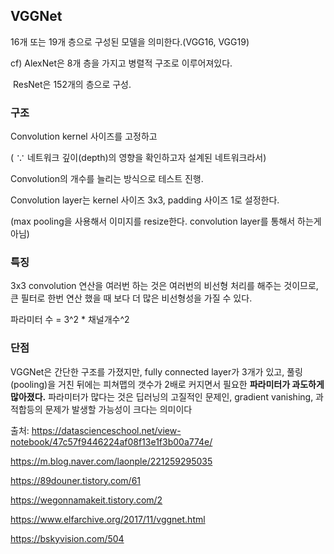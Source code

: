 ## VGGNet

16개 또는 19개 층으로 구성된 모델을 의미한다.(VGG16, VGG19)

cf) AlexNet은 8개 층을 가지고 병렬적 구조로 이루어져있다.

​     ResNet은 152개의 층으로 구성. 

### 구조

Convolution kernel 사이즈를 고정하고 

( ∵ 네트워크 깊이(depth)의 영향을 확인하고자 설계된 네트워크라서)

Convolution의 개수를 늘리는 방식으로 테스트 진행.

Convolution layer는 kernel 사이즈 3x3, padding 사이즈 1로 설정한다. 

(max pooling을 사용해서 이미지를 resize한다. convolution layer를 통해서 하는게 아님)



### 특징

3x3 convolution 연산을 여러번 하는 것은 여러번의 비선형 처리를 해주는 것이므로, 큰 필터로 한번 연산 했을 때 보다 더 많은 비선형성을 가질 수 있다. 

파라미터 수 = 3^2 * 채널개수^2



### 단점

VGGNet은 간단한 구조를 가졌지만, fully connected layer가 3개가 있고, 풀링(pooling)을 거친 뒤에는 피쳐맵의 갯수가 2배로 커지면서 필요한 **파라미터가 과도하게 많아졌다.** 파라미터가 많다는 것은 딥러닝의 고질적인 문제인, gradient vanishing, 과적합등의 문제가 발생할 가능성이 크다는 의미이다

출처: https://datascienceschool.net/view-notebook/47c57f9446224af08f13e1f3b00a774e/



https://m.blog.naver.com/laonple/221259295035

https://89douner.tistory.com/61

https://wegonnamakeit.tistory.com/2

https://www.elfarchive.org/2017/11/vggnet.html

https://bskyvision.com/504